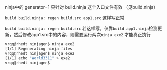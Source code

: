 ninja中的 generator=1 只针对 build.ninja 这个入口文件有效 （见build.ninja）

`build build.ninja: regen build.src app1.src` 
这样写正常

`build build.ninja: regen build.src` 
若这样写，仅靠`build app1.ninja`检测更新，然后修改app1.src中的内容，则需要运行两次`ninja exe2` 才能真正执行
```bash
vrqq@rhedt ninjagen$ ninja exe2
[1/1] Regenerating ninja files
vrqq@rhedt ninjagen$ ninja exe2
[1/1] echo "World3311" > exe2
vrqq@rhedt ninjagen$
```
